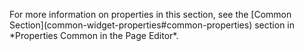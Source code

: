 <p>
For more information on properties in this section, see the [Common Section](common-widget-properties#common-properties) section in *Properties Common in the Page Editor*. 

